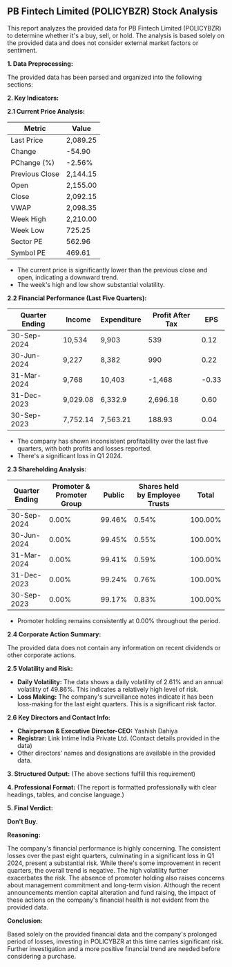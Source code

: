 ## PB Fintech Limited (POLICYBZR) Stock Analysis

This report analyzes the provided data for PB Fintech Limited (POLICYBZR) to determine whether it's a buy, sell, or hold.  The analysis is based solely on the provided data and does not consider external market factors or sentiment.

**1. Data Preprocessing:**

The provided data has been parsed and organized into the following sections:

**2. Key Indicators:**

**2.1 Current Price Analysis:**

| Metric             | Value      |
|----------------------|------------|
| Last Price          | 2,089.25   |
| Change              | -54.90     |
| PChange (%)         | -2.56%     |
| Previous Close      | 2,144.15   |
| Open                | 2,155.00   |
| Close               | 2,092.15   |
| VWAP                | 2,098.35   |
| Week High           | 2,210.00   |
| Week Low            | 725.25    |
| Sector PE           | 562.96     |
| Symbol PE           | 469.61     |


* The current price is significantly lower than the previous close and open, indicating a downward trend.
* The week's high and low show substantial volatility.


**2.2 Financial Performance (Last Five Quarters):**

| Quarter Ending     | Income     | Expenditure | Profit After Tax | EPS      |
|----------------------|------------|-------------|-----------------|----------|
| 30-Sep-2024       | 10,534     | 9,903       | 539              | 0.12     |
| 30-Jun-2024        | 9,227      | 8,382       | 990              | 0.22     |
| 31-Mar-2024        | 9,768      | 10,403      | -1,468           | -0.33    |
| 31-Dec-2023        | 9,029.08   | 6,332.9     | 2,696.18         | 0.60     |
| 30-Sep-2023        | 7,752.14   | 7,563.21     | 188.93           | 0.04     |

* The company has shown inconsistent profitability over the last five quarters, with both profits and losses reported.
*  There's a significant loss in Q1 2024.


**2.3 Shareholding Analysis:**

| Quarter Ending     | Promoter & Promoter Group | Public | Shares held by Employee Trusts | Total |
|----------------------|---------------------------|--------|-------------------------------|-------|
| 30-Sep-2024       | 0.00%                       | 99.46% | 0.54%                         | 100.00%|
| 30-Jun-2024        | 0.00%                       | 99.45% | 0.55%                         | 100.00%|
| 31-Mar-2024        | 0.00%                       | 99.41% | 0.59%                         | 100.00%|
| 31-Dec-2023        | 0.00%                       | 99.24% | 0.76%                         | 100.00%|
| 30-Sep-2023        | 0.00%                       | 99.17% | 0.83%                         | 100.00%|

* Promoter holding remains consistently at 0.00% throughout the period.


**2.4 Corporate Action Summary:**

The provided data does not contain any information on recent dividends or other corporate actions.


**2.5 Volatility and Risk:**

* **Daily Volatility:** The data shows a daily volatility of 2.61% and an annual volatility of 49.86%. This indicates a relatively high level of risk.
* **Loss Making:** The company's surveillance notes indicate it has been loss-making for the last eight quarters. This is a significant risk factor.


**2.6 Key Directors and Contact Info:**

* **Chairperson & Executive Director-CEO:** Yashish Dahiya
* **Registrar:** Link Intime India Private Ltd. (Contact details provided in the data)
* Other directors' names and designations are available in the provided data.


**3. Structured Output:**  (The above sections fulfill this requirement)


**4. Professional Format:** (The report is formatted professionally with clear headings, tables, and concise language.)


**5. Final Verdict:**

**Don't Buy.**

**Reasoning:**

The company's financial performance is highly concerning.  The consistent losses over the past eight quarters, culminating in a significant loss in Q1 2024, present a substantial risk. While there's some improvement in recent quarters, the overall trend is negative.  The high volatility further exacerbates the risk.  The absence of promoter holding also raises concerns about management commitment and long-term vision.  Although the recent announcements mention capital alteration and fund raising, the impact of these actions on the company's financial health is not evident from the provided data.

**Conclusion:**

Based solely on the provided financial data and the company's prolonged period of losses, investing in POLICYBZR at this time carries significant risk.  Further investigation and a more positive financial trend are needed before considering a purchase.
